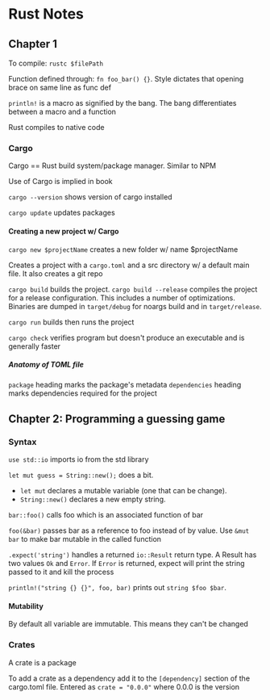 # Rust Notes

## Chapter 1
To compile: `rustc $filePath`

Function defined through: `fn foo_bar() {}`. Style dictates that opening brace on same line as func def

`println!` is a macro as signified by the bang. The bang differentiates between a macro and a function

Rust compiles to native code

### Cargo

Cargo == Rust build system/package manager. Similar to NPM

Use of Cargo is implied in book

`cargo --version` shows version of cargo installed

`cargo update` updates packages


#### Creating a new project w/ Cargo
`cargo new $projectName` creates a new folder w/ name $projectName

Creates a project with a `cargo.toml` and a src directory w/ a default main file. It also creates a git repo

`cargo build` builds the project. `cargo build --release` compiles the project for a release configuration. This includes a number of optimizations. Binaries are dumped in `target/debug` for noargs build and in `target/release`.

`cargo run` builds then runs the project

`cargo check` verifies program but doesn't produce an executable and is generally faster



##### Anatomy of TOML file
`package` heading marks the package's metadata
`dependencies` heading marks dependencies required for the project

## Chapter 2: Programming a guessing game

### Syntax
`use std::io` imports io from the std library

`let mut guess = String::new();` does a bit. 
- `let mut` declares a mutable variable (one that can be change).
- `String::new()` declares a new empty string. 

`bar::foo()` calls foo which is an associated function of bar

`foo(&bar)` passes bar as a reference to foo instead of by value. Use `&mut bar` to make bar mutable in the called function

`.expect('string')` handles a returned `io::Result` return type. A Result has two values `Ok` and `Error`. If `Error` is returned, expect will print the string passed to it and kill the process

`println!("string {} {}", foo, bar)` prints out `string $foo $bar`. 

#### Mutability
By default all variable are immutable. This means they can't be changed

### Crates
A crate is a package

To add a crate as a dependency add it to the `[dependency]` section of the cargo.toml file. Entered as `crate = "0.0.0"` where 0.0.0 is the version